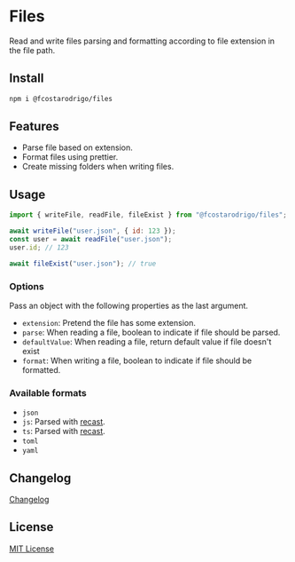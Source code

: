# Files

Read and write files parsing and formatting according to file extension in the file path.

## Install

```bash
npm i @fcostarodrigo/files
```

## Features

- Parse file based on extension.
- Format files using prettier.
- Create missing folders when writing files.

## Usage

```js
import { writeFile, readFile, fileExist } from "@fcostarodrigo/files";

await writeFile("user.json", { id: 123 });
const user = await readFile("user.json");
user.id; // 123

await fileExist("user.json"); // true
```

### Options

Pass an object with the following properties as the last argument.

- `extension`: Pretend the file has some extension.
- `parse`: When reading a file, boolean to indicate if file should be parsed.
- `defaultValue`: When reading a file, return default value if file doesn't exist
- `format`: When writing a file, boolean to indicate if file should be formatted.

### Available formats

- `json`
- `js`: Parsed with [recast](https://github.com/benjamn/recast).
- `ts`: Parsed with [recast](https://github.com/benjamn/recast).
- `toml`
- `yaml`

## Changelog

[Changelog](CHANGELOG.MD)

## License

[MIT License](http://www.opensource.org/licenses/mit-license.php)
